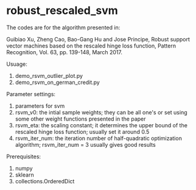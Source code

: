 # robust_rescaled_svm

The codes are for the algorithm presented in:
  
 Guibiao Xu, Zheng Cao, Bao-Gang Hu and Jose Principe, Robust support vector machines based on the rescaled hinge loss function, Pattern Recognition, Vol. 63, pp. 139-148, March 2017.

Usuage:
1. demo_rsvm_outlier_plot.py
2. demo_rsvm_on_german_credit.py

Parameter settings:
1. parameters for svm
2. rsvm_v0: the intial sample weights; they can be all one's or set using some other weight functions presented in the paper
3. rsvm_eta: the scaling constant; it determines the upper bound of the rescaled hinge loss function; usually set it around 0.5
4. rsvm_iter_num: the iteration number of half-quadratic optimization algorithm; rsvm_iter_num = 3 usually gives good results

Prerequisites:
1. numpy
2. sklearn
3. collections.OrderedDict
